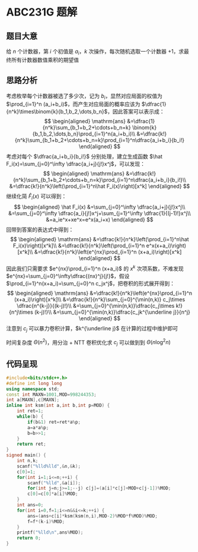 # ABC231G 题解



## 题目大意

给 $n$ 个计数器，第 $i$ 个初值是 $a_i$，$k$ 次操作，每次随机选取一个计数器 $+1$，求最终所有计数器数值乘积的期望值

## 思路分析

考虑枚举每个计数器被选了多少次，记为 $b_i$，显然对应局面的权值为 $\prod_{i=1}^n (a_i+b_i)$，而产生对应局面的概率应该为 $\dfrac{1}{n^k}\times\binom{k}{b_1,b_2,\dots,b_n}$，因此答案可以表示成：
$$
\begin{aligned}
\mathrm{ans}
&=\dfrac{1}{n^k}\sum_{b_1+b_2+\cdots+b_n=k} \binom{k}{b_1,b_2,\dots,b_n}\prod_{i=1}^n(a_i+b_i)\\
&=\dfrac{k!}{n^k}\sum_{b_1+b_2+\cdots+b_n=k}\prod_{i=1}^n\dfrac{a_i+b_i}{b_i!}
\end{aligned}
$$
考虑对每个 $\dfrac{a_i+b_i}{b_i!}$ 分别处理，建立生成函数 $\hat F_i(x)=\sum_{j=0}^\infty \dfrac{a_i+j}{j!}x^j$，可以发现：
$$
\begin{aligned}
\mathrm{ans}
&=\dfrac{k!}{n^k}\sum_{b_1+b_2+\cdots+b_n=k}\prod_{i=1}^n\dfrac{a_i+b_i}{b_i!}\\
&=\dfrac{k!}{n^k}\left(\prod_{i=1}^n\hat F_i(x)\right)[x^k]
\end{aligned}
$$
继续化简 $\hat F_i(x)$ 可以得到：
$$
\begin{aligned}
\hat F_i(x)
&=\sum_{j=0}^\infty \dfrac{a_i+j}{j!}x^j\\
&=\sum_{j=0}^\infty \dfrac{a_i}{j!}x^j+\sum_{j=1}^\infty \dfrac{1}{(j-1)!}x^j\\
&=a_ie^x+xe^x=e^x(a_i+x)
\end{aligned}
$$
回带到答案的表达式中得到：
$$
\begin{aligned}
\mathrm{ans}
&=\dfrac{k!}{n^k}\left(\prod_{i=1}^n\hat F_i(x)\right)[x^k]\\
&=\dfrac{k!}{n^k}\left(\prod_{i=1}^n e^x(x+a_i)\right)[x^k]\\
&=\dfrac{k!}{n^k}\left(e^{nx}\prod_{i=1}^n (x+a_i)\right)[x^k]
\end{aligned}
$$
因此我们只需要求 $e^{nx}\prod_{i=1}^n (x+a_i)$ 的 $x^k$ 次项系数，不难发现 $e^{nx}=\sum_{j=0}^\infty\dfrac{(nx)^j}{j!}$，假设 $\prod_{i=1}^n(x+a_i)=\sum_{j=0}^n c_jx^j$，把卷积的形式展开得到：
$$
\begin{aligned}
\mathrm{ans}
&=\dfrac{k!}{n^k}\left(e^{nx}\prod_{i=1}^n (x+a_i)\right)[x^k]\\
&=\dfrac{k!}{n^k}\sum_{j=0}^{\min(n,k)} c_j\times \dfrac{n^{k-j}}{(k-j)!}\\
&=\sum_{j=0}^{\min(n,k)}\dfrac{c_j\times k!}{n^j\times (k-j)!}\\
&=\sum_{j=0}^{\min(n,k)}\dfrac{c_jk^{\underline j}}{n^j}
\end{aligned}
$$
注意到 $c_j$ 可以暴力卷积计算，$k^{\underline j}$ 在计算的过程中维护即可

时间复杂度 $\Theta(n^2)$，用分治 + NTT 卷积优化求 $c_j$ 可以做到到 $\Theta(n\log^2n)$

## 代码呈现

```cpp
#include<bits/stdc++.h>
#define int long long
using namespace std;
const int MAXN=1001,MOD=998244353;
int a[MAXN],c[MAXN];
inline int ksm(int a,int b,int p=MOD) {
	int ret=1;
	while(b) {
		if(b&1) ret=ret*a%p;
		a=a*a%p;
		b=b>>1;
	}
	return ret;
}
signed main() {
	int n,k;
	scanf("%lld%lld",&n,&k);
	c[0]=1;
	for(int i=1;i<=n;++i) {
		scanf("%lld",&a[i]);
		for(int j=n;j>=1;--j) c[j]=(a[i]*c[j]+MOD+c[j-1])%MOD;
		c[0]=c[0]*a[i]%MOD;
	}
	int ans=0;
	for(int i=0,f=1;i<=n&&i<=k;++i) {
		ans=(ans+c[i]*ksm(ksm(n,i),MOD-2)%MOD*f%MOD)%MOD;
		f=f*(k-i)%MOD;
	}
	printf("%lld\n",ans%MOD);
	return 0;
}
```

